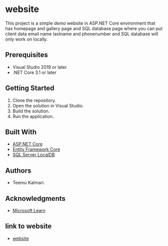 
# website

This project is a simple demo website in ASP.NET Core environment that has homepage and gallery page and SQL database page where you can put client data email name lastname and phonenumber and SQL database will only work on locally.

## Prerequisites

- Visual Studio 2019 or later
- .NET Core 3.1 or later

## Getting Started

1. Clone the repository.
2. Open the solution in Visual Studio.
3. Build the solution.
4. Run the application.

## Built With

- [ASP.NET Core](https://docs.microsoft.com/en-us/aspnet/core/?view=aspnetcore-5.0)
- [Entity Framework Core](https://docs.microsoft.com/en-us/ef/core/)
- [SQL Server LocalDB](https://docs.microsoft.com/en-us/sql/database-engine/configure-windows/sql-server-express-localdb?view=sql-server-ver15)

## Authors

- Teemu Kalmari.

## Acknowledgments

- [Microsoft Learn](https://learn.microsoft.com/)

## link to website
- [website](https://superboi.azurewebsites.net/)
